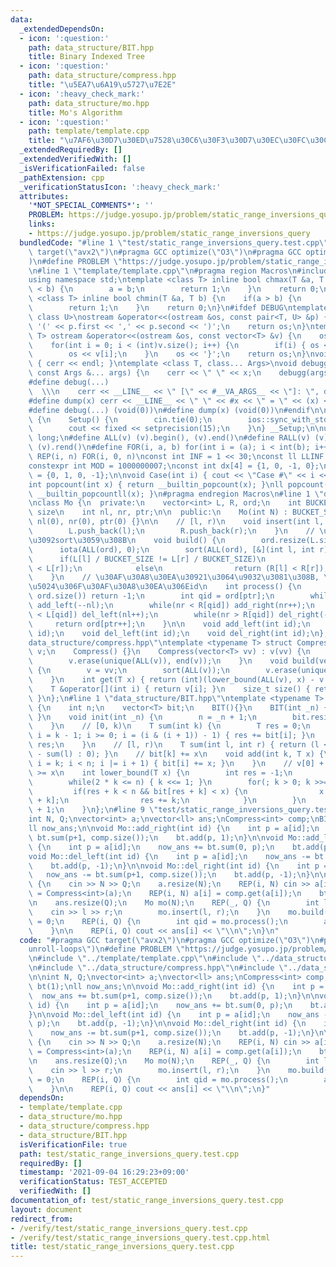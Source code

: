 ```yaml
---
data:
  _extendedDependsOn:
  - icon: ':question:'
    path: data_structure/BIT.hpp
    title: Binary Indexed Tree
  - icon: ':question:'
    path: data_structure/compress.hpp
    title: "\u5EA7\u6A19\u5727\u7E2E"
  - icon: ':heavy_check_mark:'
    path: data_structure/mo.hpp
    title: Mo's Algorithm
  - icon: ':question:'
    path: template/template.cpp
    title: "\u7AF6\u30D7\u30ED\u7528\u30C6\u30F3\u30D7\u30EC\u30FC\u30C8"
  _extendedRequiredBy: []
  _extendedVerifiedWith: []
  _isVerificationFailed: false
  _pathExtension: cpp
  _verificationStatusIcon: ':heavy_check_mark:'
  attributes:
    '*NOT_SPECIAL_COMMENTS*': ''
    PROBLEM: https://judge.yosupo.jp/problem/static_range_inversions_query
    links:
    - https://judge.yosupo.jp/problem/static_range_inversions_query
  bundledCode: "#line 1 \"test/static_range_inversions_query.test.cpp\"\n#pragma GCC\
    \ target(\"avx2\")\n#pragma GCC optimize(\"O3\")\n#pragma GCC optimize(\"unroll-loops\"\
    )\n#define PROBLEM \"https://judge.yosupo.jp/problem/static_range_inversions_query\"\
    \n#line 1 \"template/template.cpp\"\n#pragma region Macros\n#include <bits/stdc++.h>\n\
    using namespace std;\ntemplate <class T> inline bool chmax(T &a, T b) {\n    if(a\
    \ < b) {\n        a = b;\n        return 1;\n    }\n    return 0;\n}\ntemplate\
    \ <class T> inline bool chmin(T &a, T b) {\n    if(a > b) {\n        a = b;\n\
    \        return 1;\n    }\n    return 0;\n}\n#ifdef DEBUG\ntemplate <class T,\
    \ class U>\nostream &operator<<(ostream &os, const pair<T, U> &p) {\n    os <<\
    \ '(' << p.first << ',' << p.second << ')';\n    return os;\n}\ntemplate <class\
    \ T> ostream &operator<<(ostream &os, const vector<T> &v) {\n    os << '{';\n\
    \    for(int i = 0; i < (int)v.size(); i++) {\n        if(i) { os << ','; }\n\
    \        os << v[i];\n    }\n    os << '}';\n    return os;\n}\nvoid debugg()\
    \ { cerr << endl; }\ntemplate <class T, class... Args>\nvoid debugg(const T &x,\
    \ const Args &... args) {\n    cerr << \" \" << x;\n    debugg(args...);\n}\n\
    #define debug(...)                                                           \
    \  \\\n    cerr << __LINE__ << \" [\" << #__VA_ARGS__ << \"]: \", debugg(__VA_ARGS__)\n\
    #define dump(x) cerr << __LINE__ << \" \" << #x << \" = \" << (x) << endl\n#else\n\
    #define debug(...) (void(0))\n#define dump(x) (void(0))\n#endif\n\nstruct Setup\
    \ {\n    Setup() {\n        cin.tie(0);\n        ios::sync_with_stdio(false);\n\
    \        cout << fixed << setprecision(15);\n    }\n} __Setup;\n\nusing ll = long\
    \ long;\n#define ALL(v) (v).begin(), (v).end()\n#define RALL(v) (v).rbegin(),\
    \ (v).rend()\n#define FOR(i, a, b) for(int i = (a); i < int(b); i++)\n#define\
    \ REP(i, n) FOR(i, 0, n)\nconst int INF = 1 << 30;\nconst ll LLINF = 1LL << 60;\n\
    constexpr int MOD = 1000000007;\nconst int dx[4] = {1, 0, -1, 0};\nconst int dy[4]\
    \ = {0, 1, 0, -1};\n\nvoid Case(int i) { cout << \"Case #\" << i << \": \"; }\n\
    int popcount(int x) { return __builtin_popcount(x); }\nll popcount(ll x) { return\
    \ __builtin_popcountll(x); }\n#pragma endregion Macros\n#line 1 \"data_structure/mo.hpp\"\
    \nclass Mo {\n  private:\n    vector<int> L, R, ord;\n    int BUCKET_SIZE;// bucket\
    \ size\n    int nl, nr, ptr;\n\n  public:\n    Mo(int N) : BUCKET_SIZE(sqrt(N)),\
    \ nl(0), nr(0), ptr(0) {}\n\n    // [l, r)\n    void insert(int l, int r) {\n\
    \        L.push_back(l);\n        R.push_back(r);\n    }\n    // \u30AF\u30A8\u30EA\
    \u3092sort\u3059\u308B\n    void build() {\n        ord.resize(L.size());\n  \
    \      iota(ALL(ord), 0);\n        sort(ALL(ord), [&](int l, int r) {\n      \
    \      if(L[l] / BUCKET_SIZE != L[r] / BUCKET_SIZE)\n                return (L[l]\
    \ < L[r]);\n            else\n                return (R[l] < R[r]);\n        });\n\
    \    }\n    // \u30AF\u30A8\u30EA\u30921\u3064\u9032\u3081\u308B, \u8FD4\u308A\
    \u5024\u306F\u30AF\u30A8\u30EA\u306Eid\n    int process() {\n        if(ptr ==\
    \ ord.size()) return -1;\n        int qid = ord[ptr];\n        while(nl > L[qid])\
    \ add_left(--nl);\n        while(nr < R[qid]) add_right(nr++);\n        while(nl\
    \ < L[qid]) del_left(nl++);\n        while(nr > R[qid]) del_right(--nr);\n   \
    \     return ord[ptr++];\n    }\n\n    void add_left(int id);\n    void add_right(int\
    \ id);\n    void del_left(int id);\n    void del_right(int id);\n};\n#line 1 \"\
    data_structure/compress.hpp\"\ntemplate <typename T> struct Compress {\n    vector<T>\
    \ v;\n    Compress() {}\n    Compress(vector<T> vv) : v(vv) {\n        sort(ALL(v));\n\
    \        v.erase(unique(ALL(v)), end(v));\n    }\n    void build(vector<T> vv)\
    \ {\n        v = vv;\n        sort(ALL(v));\n        v.erase(unique(ALL(v)), end(v));\n\
    \    }\n    int get(T x) { return (int)(lower_bound(ALL(v), x) - v.begin()); }\n\
    \    T &operator[](int i) { return v[i]; }\n    size_t size() { return v.size();\
    \ }\n};\n#line 1 \"data_structure/BIT.hpp\"\ntemplate <typename T> struct BIT\
    \ {\n    int n;\n    vector<T> bit;\n    BIT(){}\n    BIT(int _n) { init(_n);\
    \ }\n    void init(int _n) {\n        n = _n + 1;\n        bit.resize(n + 1, 0);\n\
    \    }\n    // [0, k)\n    T sum(int k) {\n        T res = 0;\n        for(int\
    \ i = k - 1; i >= 0; i = (i & (i + 1)) - 1) { res += bit[i]; }\n        return\
    \ res;\n    }\n    // [l, r)\n    T sum(int l, int r) { return (l < r ? sum(r)\
    \ - sum(l) : 0); }\n    // bit[k] += x\n    void add(int k, T x) {\n        for(int\
    \ i = k; i < n; i |= i + 1) { bit[i] += x; }\n    }\n    // v[0] + ... + v[res]\
    \ >= x\n    int lower_bound(T x) {\n        int res = -1;\n        int k = 1;\n\
    \        while(2 * k <= n) { k <<= 1; }\n        for(; k > 0; k >>= 1) {\n   \
    \         if(res + k < n && bit[res + k] < x) {\n                x -= bit[res\
    \ + k];\n                res += k;\n            }\n        }\n        return res\
    \ + 1;\n    }\n};\n#line 9 \"test/static_range_inversions_query.test.cpp\"\n\n\
    int N, Q;\nvector<int> a;\nvector<ll> ans;\nCompress<int> comp;\nBIT<int> bt(1);\n\
    ll now_ans;\n\nvoid Mo::add_right(int id) {\n    int p = a[id];\n    now_ans +=\
    \ bt.sum(p+1, comp.size());\n    bt.add(p, 1);\n}\n\nvoid Mo::add_left(int id)\
    \ {\n    int p = a[id];\n    now_ans += bt.sum(0, p);\n    bt.add(p, 1);\n}\n\n\
    void Mo::del_left(int id) {\n    int p = a[id];\n    now_ans -= bt.sum(0, p);\n\
    \    bt.add(p, -1);\n}\n\nvoid Mo::del_right(int id) {\n    int p = a[id];\n \
    \   now_ans -= bt.sum(p+1, comp.size());\n    bt.add(p, -1);\n}\n\nint main()\
    \ {\n    cin >> N >> Q;\n    a.resize(N);\n    REP(i, N) cin >> a[i];\n    comp\
    \ = Compress<int>(a);\n    REP(i, N) a[i] = comp.get(a[i]);\n    bt.init(comp.size());\n\
    \n    ans.resize(Q);\n    Mo mo(N);\n    REP(_, Q) {\n        int l, r;\n    \
    \    cin >> l >> r;\n        mo.insert(l, r);\n    }\n    mo.build();\n    now_ans\
    \ = 0;\n    REP(i, Q) {\n        int qid = mo.process();\n        ans[qid] = now_ans;\n\
    \    }\n\n    REP(i, Q) cout << ans[i] << \"\\n\";\n}\n"
  code: "#pragma GCC target(\"avx2\")\n#pragma GCC optimize(\"O3\")\n#pragma GCC optimize(\"\
    unroll-loops\")\n#define PROBLEM \"https://judge.yosupo.jp/problem/static_range_inversions_query\"\
    \n#include \"../template/template.cpp\"\n#include \"../data_structure/mo.hpp\"\
    \n#include \"../data_structure/compress.hpp\"\n#include \"../data_structure/BIT.hpp\"\
    \n\nint N, Q;\nvector<int> a;\nvector<ll> ans;\nCompress<int> comp;\nBIT<int>\
    \ bt(1);\nll now_ans;\n\nvoid Mo::add_right(int id) {\n    int p = a[id];\n  \
    \  now_ans += bt.sum(p+1, comp.size());\n    bt.add(p, 1);\n}\n\nvoid Mo::add_left(int\
    \ id) {\n    int p = a[id];\n    now_ans += bt.sum(0, p);\n    bt.add(p, 1);\n\
    }\n\nvoid Mo::del_left(int id) {\n    int p = a[id];\n    now_ans -= bt.sum(0,\
    \ p);\n    bt.add(p, -1);\n}\n\nvoid Mo::del_right(int id) {\n    int p = a[id];\n\
    \    now_ans -= bt.sum(p+1, comp.size());\n    bt.add(p, -1);\n}\n\nint main()\
    \ {\n    cin >> N >> Q;\n    a.resize(N);\n    REP(i, N) cin >> a[i];\n    comp\
    \ = Compress<int>(a);\n    REP(i, N) a[i] = comp.get(a[i]);\n    bt.init(comp.size());\n\
    \n    ans.resize(Q);\n    Mo mo(N);\n    REP(_, Q) {\n        int l, r;\n    \
    \    cin >> l >> r;\n        mo.insert(l, r);\n    }\n    mo.build();\n    now_ans\
    \ = 0;\n    REP(i, Q) {\n        int qid = mo.process();\n        ans[qid] = now_ans;\n\
    \    }\n\n    REP(i, Q) cout << ans[i] << \"\\n\";\n}"
  dependsOn:
  - template/template.cpp
  - data_structure/mo.hpp
  - data_structure/compress.hpp
  - data_structure/BIT.hpp
  isVerificationFile: true
  path: test/static_range_inversions_query.test.cpp
  requiredBy: []
  timestamp: '2021-09-04 16:29:23+09:00'
  verificationStatus: TEST_ACCEPTED
  verifiedWith: []
documentation_of: test/static_range_inversions_query.test.cpp
layout: document
redirect_from:
- /verify/test/static_range_inversions_query.test.cpp
- /verify/test/static_range_inversions_query.test.cpp.html
title: test/static_range_inversions_query.test.cpp
---
```

